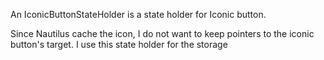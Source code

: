 An IconicButtonStateHolder is a state holder for Iconic button.

Since Nautilus cache the icon, I do not want to keep pointers to the iconic button's target.
I use this state holder for the storage